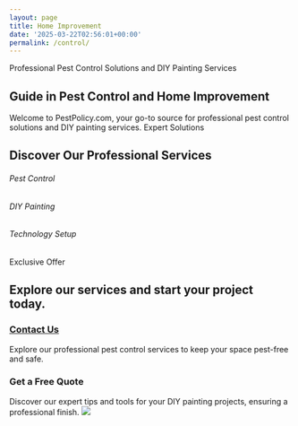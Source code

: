 ```yaml
---
layout: page
title: Home Improvement
date: '2025-03-22T02:56:01+00:00'
permalink: /control/
---
```


Professional Pest Control Solutions and DIY Painting Services
## Guide in Pest Control and Home Improvement
Welcome to PestPolicy.com, your go-to source for professional pest control solutions and DIY painting services.
Expert Solutions
## Discover Our Professional Services
[](https://pestpolicy.com/category/fleas/)
###### Pest Control
[](https://pestpolicy.com/category/paint/)
###### DIY Painting
[](https://pestpolicy.com/category/laptops/)
###### Technology Setup
Exclusive Offer
## Explore our services and start your project today.
### [Contact Us](https://pestpolicy.com/contact/)
Explore our professional pest control services to keep your space pest-free and safe.
### Get a Free Quote
Discover our expert tips and tools for your DIY painting projects, ensuring a professional finish.
![](/assets/img//)